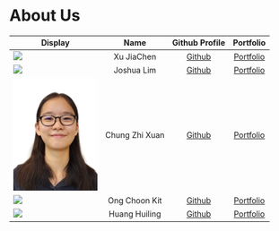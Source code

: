 # About Us

| Display                                             |      Name      |               Github Profile                |               Portfolio                |
|-----------------------------------------------------|:--------------:|:-------------------------------------------:|:--------------------------------------:|
| ![](https://via.placeholder.com/100.png?text=Photo) |   Xu JiaChen   | [Github](https://github.com/aaronxujiachen) |  [Portfolio](docs/team/xujiachen.md)   |
| ![](https://via.placeholder.com/100.png?text=Photo) |   Joshua Lim   |    [Github](https://github.com/lckjosh)     |   [Portfolio](docs/team/johndoe.md)    |
| <img src="images/ChungZhiXuan.jpg" width="150px">   | Chung Zhi Xuan |   [Github](https://github.com/spaceman03)   |    [Portfolio](team/spaceman03.md)     |
| ![](https://via.placeholder.com/100.png?text=Photo) | Ong Choon Kit  |  [Github](https://github.com/choonkit-nus)  | [Portfolio](docs/team/choonkit-nus.md) |
| ![](https://via.placeholder.com/100.png?text=Photo) | Huang Huiling  |   [Github](https://github.com/vvhuiling)    |   [Portfolio](docs/team/huiling.md)    |
